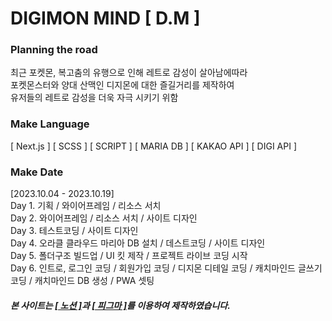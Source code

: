 # DIGIMON MIND [ D.M ]
### Planning the road
최근 포켓몬, 복고춤의 유행으로 인해 레트로 감성이 살아남에따라<br />
포켓몬스터와 양대 산맥인 디지몬에 대한 즐길거리를 제작하여<br />
유저들의 레트로 감성을 더욱 자극 시키기 위함
### Make Language
[ Next.js ] [ SCSS ] [ SCRIPT ] [ MARIA DB ] [ KAKAO API ] [ DIGI API ]
### Make Date
[2023.10.04 - 2023.10.19] <br />
Day 1. 기획 / 와이어프레임 / 리소스 서치 <br />
Day 2. 와이어프레임 / 리소스 서치 / 사이트 디자인 <br />
Day 3. 테스트코딩 / 사이트 디자인 <br />
Day 4. 오라클 클라우드 마리아 DB 설치 / 데스트코딩 / 사이트 디자인 <br />
Day 5. 폴더구조 빌드업 / UI 킷 제작 / 프로젝트 라이브 코딩 시작 <br />
Day 6. 인트로, 로그인 코딩 / 회원가입 코딩 / 디지몬 디테일 코딩 / 캐치마인드 글쓰기 코딩 / 캐치마인드 DB 생성 / PWA 셋팅 <br />
##### 본 사이트는 <a href="https://www.notion.so/DM-a5cfd48c3bb740559125303420532d75" target="_blank">[ 노션 ]</a>과 <a href="https://www.figma.com/file/k6Sq3ZUw5HV4mFXkcCECWa/%EB%94%94%EC%A7%80%EB%AA%AC-%EB%A7%88%EC%9D%B8%EB%93%9C-(DM)?type=design&node-id=53-2&mode=design&t=Lcb9JvHHtSXkBwKb-0" target="_blank">[ 피그마 ]</a>를 이용하여 제작하였습니다.